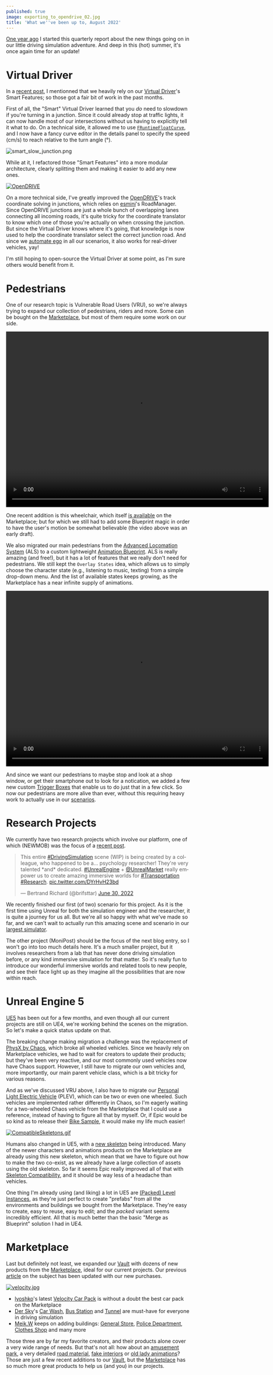 ```yaml
---
published: true
image: exporting_to_opendrive_02.jpg
title: 'What we''ve been up to, August 2022'
---
```

[One year ago](/whats-new-2021-08/) I started this quarterly report about the new things going on in our little driving simulation adventure. And deep in this (hot) summer, it's once again time for an update!

# Virtual Driver

In a [recent post](/workflow-1/#traffic), I mentionned that we heavily rely on our [Virtual Driver](/virtual-driver)'s Smart Features; so those got a fair bit of work in the past months.

First of all, the "Smart" Virtual Driver learned that you *do* need to slowdown if you're turning in a junction. Since it could already stop at traffic lights, it can now handle most of our intersections without us having to explicitly tell it what to do. On a technical side, it allowed me to use [`FRuntimeFloatCurve`](https://docs.unrealengine.com/5.0/en-US/API/Runtime/Engine/Curves/FRuntimeFloatCurve/), and I now have a fancy curve editor in the details panel to specify the speed (cm/s) to reach relative to the turn angle (°).

![smart_slow_junction.png]({{site.baseurl}}/images/smart_slow_junction.png)

While at it, I refactored those "Smart Features" into a more modular architecture, clearly splitting them and making it easier to add any new ones.

[![OpenDRIVE]({{site.baseurl}}/images/exporting_to_opendrive_02.jpg)][0]

On a more technical side, I've greatly improved the [OpenDRIVE](/opendrive)'s track coordinate solving in junctions, which relies on [esmini](https://github.com/esmini/esmini/)'s RoadManager. Since OpenDRIVE junctions are just a whole bunch of overlapping lanes connecting all incoming roads, it's quite tricky for the coordinate translator to know which one of those you're actually on when crossing the junction. But since the Virtual Driver knows where it's going, that knowledge is now used to help the coordinate translator select the correct junction road. And since we [automate ego](/scenario-authoring/#automate-ego) in all our scenarios, it also works for real-driver vehicles, yay!

I'm still hoping to open-source the Virtual Driver at some point, as I'm sure others would benefit from it.

# Pedestrians

One of our research topic is Vulnerable Road Users (VRU), so we're always trying to expand our collection of pedestrians, riders and more. Some can be bought on the [Marketplace][mp], but most of them require some work on our side.

<video width="720" height="480" controls>
  <source type="video/mp4"
src="https://cdn.discordapp.com/attachments/725724080526852126/972533402660126750/wheelchair.mp4.mp4">
</video>

One recent addition is this wheelchair, which itself [is available](https://www.unrealengine.com/marketplace/en-US/product/rigged-wheelchair-pack-10-in-1) on the Marketplace; but for which we still had to add some Blueprint magic in order to have the user's motion be somewhat believable (the video above was an early draft).

We also migrated our main pedestrians from the [Advanced Locomation System](https://www.unrealengine.com/marketplace/en-US/product/advanced-locomotion-system-v1) (ALS) to a custom lightweight [Animation Blueprint](https://docs.unrealengine.com/5.0/en-US/animation-blueprints-in-unreal-engine). ALS is really amazing (and free!), but it has a lot of features that we really don't need for pedestrians. We still kept the `Overlay States` idea, which allows us to simply choose the character state (e.g., listening to music, texting) from a simple drop-down menu. And the list of available states keeps growing, as the Marketplace has a near infinite supply of animations.

<video width="720" height="480" controls>
  <source type="video/mp4"
src="{{site.baseurl}}/images/ped_complex.mp4.mp4">
</video>

And since we want our pedestrians to maybe stop and look at a shop window, or get their smartphone out to look for a notication, we added a few new custom [Trigger Boxes](https://docs.unrealengine.com/5.0/en-US/trigger-volume-actors-in-unreal-engine/) that enable us to do just that in a few click. So now our pedestrians are more alive than ever, without this requiring heavy work to actually use in our [scenarios](/scenarios).

# Research Projects

We currently have two research projects which involve our platform, one of which (NEWMOB) was the focus of a [recent post](/workflow-1).

<blockquote class="twitter-tweet"><p lang="en" dir="ltr">This entire <a href="https://twitter.com/hashtag/DrivingSimulation?src=hash&amp;ref_src=twsrc%5Etfw">#DrivingSimulation</a> scene (WIP) is being created by a colleague, who happened to be a... psychology researcher! They&#39;re very talented *and* dedicated. <a href="https://twitter.com/hashtag/UnrealEngine?src=hash&amp;ref_src=twsrc%5Etfw">#UnrealEngine</a> + <a href="https://twitter.com/UnrealMarket?ref_src=twsrc%5Etfw">@UnrealMarket</a> really empower us to create amazing immersive worlds for <a href="https://twitter.com/hashtag/Transportation?src=hash&amp;ref_src=twsrc%5Etfw">#Transportation</a> <a href="https://twitter.com/hashtag/Research?src=hash&amp;ref_src=twsrc%5Etfw">#Research</a>. <a href="https://t.co/DYrHvH23bd">pic.twitter.com/DYrHvH23bd</a></p>&mdash; Bertrand Richard (@brifsttar) <a href="https://twitter.com/brifsttar/status/1542520672689172486?ref_src=twsrc%5Etfw">June 30, 2022</a></blockquote> <script async src="https://platform.twitter.com/widgets.js" charset="utf-8"></script>

We recently finished our first (of two) scenario for this project. As it is the first time using Unreal for both the simulation engineer and the researcher, it is quite a journey for us all. But we're all so happy with what we've made so far, and we can't wait to actually run this amazing scene and scenario in our [largest simulator](/whats-new-2022-05/#simax).

The other project (MoniPost) should be the focus of the next blog entry, so I won't go into too much details here. It's a much smaller project, but it involves researchers from a lab that has never done driving simulation before, or any kind immersive simulation for that matter. So it's really fun to introduce our wonderful immersive worlds and related tools to new people, and see their face light up as they imagine all the possibilities that are now within reach.

# Unreal Engine 5

[UE5](/ue5/) has been out for a few months, and even though all our current projects are still on UE4, we're working behind the scenes on the migration. So let's make a quick status update on that.

The breaking change making migration a challenge was the replacement of [PhysX by Chaos](/ue5/#chaos-vehicles), which broke all wheeled vehicles. Since we heavily rely on Marketplace vehicles, we had to wait for creators to update their products; but they've  been very reactive, and our most commonly used vehicles now have Chaos support. However, I still have to migrate our own vehicles and, more importantly, our main parent vehicle class, which is a bit tricky for various reasons.

And as we've discussed VRU above, I also have to migrate our [Personal Light Electric Vehicle](/whats-new-2021-11/#plev) (PLEV), which can be two or even one wheeled. Such vehicles are implemented rather differently in Chaos, so I'm eagerly waiting for a two-wheeled Chaos vehicle from the Marketplace that I could use a reference, instead of having to figure all that by myself. Or, if Epic would be so kind as to release their [Bike Sample](https://forums.unrealengine.com/t/ue5-bike-sample/603040), it would make my life much easier!

[![CompatibleSkeletons.gif]({{site.baseurl}}/images/CompatibleSkeletons.gif)][skel_comp]

Humans also changed in UE5, with a [new skeleton](/ue5/#human-skeleton) being introduced. Many of the newer characters and animations products on the Marketplace are already using this new skeleton, which mean that we have to figure out how to make the two co-exist, as we already have a large collection of assets using the old skeleton. So far it seems Epic really improved all of that with [Skeleton Compatibility](https://forums.unrealengine.com/t/new-skeleton-compatibility-feature-in-ue5-where-is-the-documentation-where-is-the-property/519774), and it should be way less of a headache than vehicles.

One thing I'm already using (and liking) a lot in UE5 are [(Packed) Level Instances](https://docs.unrealengine.com/5.0/en-US/level-instancing-in-unreal-engine/), as they're just perfect to create "prefabs" from all the environments and buildings we bought from the Marketplace. They're easy to create, easy to reuse, easy to edit; and the *packed* variant seems incredibly efficient. All that is much better than the basic "Merge as Blueprint" solution I had in UE4.

# Marketplace

Last but definitely not least, we expanded our [Vault][vault] with dozens of new products from the [Marketplace][mp], ideal for our current projects. Our previous [article][vault] on the subject has been updated with our new purchases.

[![velocity.jpg]({{site.baseurl}}/images/velocity.jpg)][velocity]

* [lyoshko](https://www.unrealengine.com/marketplace/en-US/profile/lyoshko)'s latest [Velocity Car Pack][velocity] is without a doubt the best car pack on the Marketplace
* [Der Sky](https://www.unrealengine.com/marketplace/en-US/profile/Der+Sky)'s [Car Wash](https://www.unrealengine.com/marketplace/en-US/product/modular-car-wash-vol-1), [Bus Station](https://www.unrealengine.com/marketplace/en-US/product/modular-bus-station-vol-1) and [Tunnel](https://www.unrealengine.com/marketplace/en-US/product/modular-tunnel-collection-vol-1) are must-have for everyone in driving simulation
* [Meik.W](https://www.unrealengine.com/marketplace/en-US/profile/Meik.W+Models) keeps on adding buildings: [General Store](https://www.unrealengine.com/marketplace/en-US/product/general-store), [Police Department](https://www.unrealengine.com/marketplace/en-US/product/police-department-01), [Clothes Shop](https://www.unrealengine.com/marketplace/en-US/product/modern-clothes-shop) and many more

Those three are by far my favorite creators, and their products alone cover a very wide range of needs. But that's not all: how about an [amusement park](https://www.unrealengine.com/marketplace/en-US/product/amusement-theme-park-rides-and-props), a very detailed [road material](https://www.unrealengine.com/marketplace/en-US/product/realistic-customizable-roads), [fake interiors](https://www.unrealengine.com/marketplace/en-US/profile/wParallax) or [old lady animations](https://www.unrealengine.com/marketplace/en-US/product/old-lady-anims)? Those are just a few recent additions to our [Vault][vault], but the [Marketplace][mp] has so much more great products to help us (and you) in our projects.

[0]: https://www.mathworks.com/help/roadrunner/ug/export-to-opendrive.html
[velocity]: https://www.unrealengine.com/marketplace/en-US/product/velocity-cars-pack
[skel_comp]: https://docs.unrealengine.com/5.0/en-US/unreal-engine-5-0-release-notes/#skeletoncompatibility
[vault]: /marketplace
[mp]: https://www.unrealengine.com/marketplace/en-US/store
